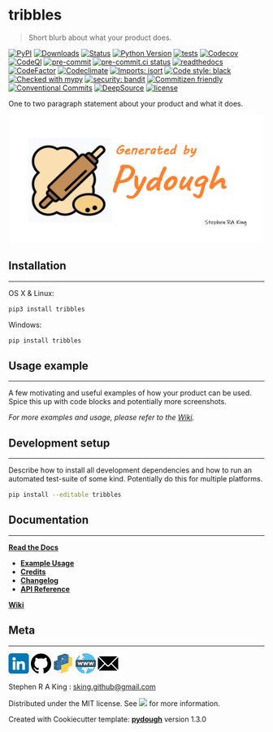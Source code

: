 # tribbles

> Short blurb about what your product does.

[![PyPI][pypi-image]][pypi-url]
[![Downloads][downloads-image]][downloads-url]
[![Status][status-image]][pypi-url]
[![Python Version][python-version-image]][pypi-url]
[![tests][tests-image]][tests-url]
[![Codecov][codecov-image]][codecov-url]
[![CodeQl][codeql-image]][codeql-url]
[![pre-commit][pre-commit-image]][pre-commit-url]
[![pre-commit.ci status][pre-commit.ci-image]][pre-commit.ci-url]
[![readthedocs][readthedocs-image]][readthedocs-url]
[![CodeFactor][codefactor-image]][codefactor-url]
[![Codeclimate][codeclimate-image]][codeclimate-url]
[![Imports: isort][isort-image]][isort-url]
[![Code style: black][black-image]][black-url]
[![Checked with mypy][mypy-image]][mypy-url]
[![security: bandit][bandit-image]][bandit-url]
[![Commitizen friendly][commitizen-image]][commitizen-url]
[![Conventional Commits][conventional-commits-image]][conventional-commits-url]
[![DeepSource][deepsource-image]][deepsource-url]
[![license][license-image]][license-url]

One to two paragraph statement about your product and what it does.

![](assets/header_dough.png)

## Installation

---

OS X & Linux:

```sh
pip3 install tribbles
```

Windows:

```sh
pip install tribbles
```

## Usage example

---

A few motivating and useful examples of how your product can be used. Spice this up with code blocks and potentially more screenshots.

_For more examples and usage, please refer to the [Wiki][wiki]._

## Development setup

---

Describe how to install all development dependencies and how to run an automated test-suite of some kind. Potentially do this for multiple platforms.

```sh
pip install --editable tribbles
```

## Documentation

---

[**Read the Docs**](https://tribbles.readthedocs.io/en/latest/)

-   [**Example Usage**](https://tribbles.readthedocs.io/en/latest/example.html)
-   [**Credits**](https://tribbles.readthedocs.io/en/latest/example.html)
-   [**Changelog**](https://tribbles.readthedocs.io/en/latest/changelog.html)
-   [**API Reference**](https://tribbles.readthedocs.io/en/latest/autoapi/index.html)

[**Wiki**](https://github.com/Stephen-RA-King/tribbles/wiki)

## Meta

---

[![](assets/linkedin.png)](https://www.linkedin.com/in/sr-king)
[![](assets/github.png)](https://github.com/Stephen-RA-King)
[![](assets/pypi.png)](https://pypi.org/project/tribbles)
[![](assets/www.png)](https://www.justpython.tech)
[![](assets/email.png)](mailto:sking.github@gmail.com)

Stephen R A King : sking.github@gmail.com

Distributed under the MIT license. See [![][license-image]][license-url] for more information.

Created with Cookiecutter template: [**pydough**][pydough-url] version 1.3.0

<!-- Markdown link & img dfn's -->

[bandit-image]: https://img.shields.io/badge/security-bandit-yellow.svg
[bandit-url]: https://github.com/PyCQA/bandit
[black-image]: https://img.shields.io/badge/code%20style-black-000000.svg
[black-url]: https://github.com/psf/black
[pydough-url]: https://github.com/Stephen-RA-King/pydough
[codeclimate-image]: https://api.codeclimate.com/v1/badges/7fc352185512a1dab75d/maintainability
[codeclimate-url]: https://codeclimate.com/github/Stephen-RA-King/tribbles/maintainability
[codecov-image]: https://codecov.io/gh/Stephen-RA-King/tribbles/branch/main/graph/badge.svg
[codecov-url]: https://app.codecov.io/gh/Stephen-RA-King/tribbles
[codefactor-image]: https://www.codefactor.io/repository/github/Stephen-RA-King/tribbles/badge
[codefactor-url]: https://www.codefactor.io/repository/github/Stephen-RA-King/tribbles
[codeql-image]: https://github.com/Stephen-RA-King/tribbles/actions/workflows/github-code-scanning/codeql/badge.svg
[codeql-url]: https://github.com/Stephen-RA-King/tribbles/actions/workflows/github-code-scanning/codeql
[commitizen-image]: https://img.shields.io/badge/commitizen-friendly-brightgreen.svg
[commitizen-url]: http://commitizen.github.io/cz-cli/
[conventional-commits-image]: https://img.shields.io/badge/Conventional%20Commits-1.0.0-yellow.svg?style=flat-square
[conventional-commits-url]: https://conventionalcommits.org
[deepsource-image]: https://static.deepsource.io/deepsource-badge-light-mini.svg
[deepsource-url]: https://deepsource.io/gh/Stephen-RA-King/tribbles/?ref=repository-badge
[downloads-image]: https://static.pepy.tech/personalized-badge/tribbles?period=total&units=international_system&left_color=black&right_color=orange&left_text=Downloads
[downloads-url]: https://pepy.tech/project/tribbles
[format-image]: https://img.shields.io/pypi/format/tribbles
[isort-image]: https://img.shields.io/badge/%20imports-isort-%231674b1?style=flat&labelColor=ef8336
[isort-url]: https://github.com/pycqa/isort/
[lgtm-alerts-image]: https://img.shields.io/lgtm/alerts/g/Stephen-RA-King/tribbles.svg?logo=lgtm&logoWidth=18
[lgtm-alerts-url]: https://lgtm.com/projects/g/Stephen-RA-King/tribbles/alerts/
[lgtm-quality-image]: https://img.shields.io/lgtm/grade/python/g/Stephen-RA-King/tribbles.svg?logo=lgtm&logoWidth=18
[lgtm-quality-url]: https://lgtm.com/projects/g/Stephen-RA-King/tribbles/context:python
[license-image]: https://img.shields.io/pypi/l/tribbles
[license-url]: https://github.com/Stephen-RA-King/tribbles/blob/main/LICENSE
[mypy-image]: http://www.mypy-lang.org/static/mypy_badge.svg
[mypy-url]: http://mypy-lang.org/
[pre-commit-image]: https://img.shields.io/badge/pre--commit-enabled-brightgreen?logo=pre-commit&logoColor=white
[pre-commit-url]: https://github.com/pre-commit/pre-commit
[pre-commit.ci-image]: https://results.pre-commit.ci/badge/github/Stephen-RA-King/tribbles/main.svg
[pre-commit.ci-url]: https://results.pre-commit.ci/latest/github/Stephen-RA-King/tribbles/main
[pypi-url]: https://pypi.org/project/tribbles/
[pypi-image]: https://img.shields.io/pypi/v/tribbles.svg
[python-version-image]: https://img.shields.io/pypi/pyversions/tribbles
[readthedocs-image]: https://readthedocs.org/projects/tribbles/badge/?version=latest
[readthedocs-url]: https://tribbles.readthedocs.io/en/latest/?badge=latest
[status-image]: https://img.shields.io/pypi/status/tribbles.svg
[tests-image]: https://github.com/Stephen-RA-King/tribbles/actions/workflows/tests.yml/badge.svg
[tests-url]: https://github.com/Stephen-RA-King/tribbles/actions/workflows/tests.yml
[wiki]: https://github.com/Stephen-RA-King/tribbles/wiki
